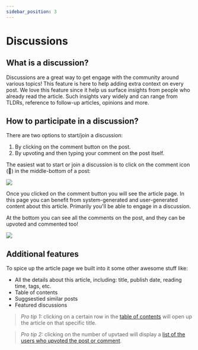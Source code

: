 ```yaml
---
sidebar_position: 3
---
```


# Discussions

## What is a discussion?

Discussions are a great way to get engage with the community around various topics! This feature is here to help adding extra context on every post. We love this feature since it help us surface insights from people who already read the article. Such insights vary widely and can range from TLDRs, reference to follow-up articles, opinions and more.

## How to participate in a discussion?

There are two options to start/join a discussion:
1. By clicking on the comment button on the post.
2. By upvoting and then typing your comment on the post itself.

The easiest wat to start or join a discussion is to click on the comment icon (💬) in the middle-bottom of a post:

![](https://daily-now-res.cloudinary.com/image/upload/v1636467897/docs/discussions.svg)

Once you clicked on the comment button you will see the article page. In this page you can benefit from system-generated and user-generated content about this article. Primarily you'll be able to engage in a discussion. 

At the bottom you can see all the comments on the post, and they can be upvoted and commented too!

![](https://daily-now-res.cloudinary.com/image/upload/v1636467897/docs/disc3.svg)

## Additional features

To spice up the article page  we built into it some other awesome stuff like:
* All the details about this article, including: title, publish date, reading time, tags, etc.
* Table of contents
* Suggsestied similar posts
* Featured discussions

> *Pro tip 1:* clicking on a certain row in the [table of contents](https://app.daily.dev/posts/dfK6hCNTe) will open up the article on that specific title. 

> *Pro tip 2:* clicking on the number of upvtaed will display a [list of the users who upvoted the post or comment](https://app.daily.dev/posts/UmneP_B6O).